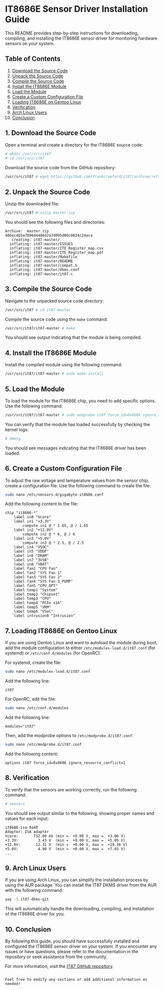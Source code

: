 # IT8686E Sensor Driver Installation Guide

This README provides step-by-step instructions for downloading, compiling, and installing the IT8686E sensor driver for monitoring hardware sensors on your system.

## Table of Contents

1. [Download the Source Code](#download-the-source-code)
2. [Unpack the Source Code](#unpack-the-source-code)
3. [Compile the Source Code](#compile-the-source-code)
4. [Install the IT8686E Module](#install-the-it8686e-module)
5. [Load the Module](#load-the-module)
6. [Create a Custom Configuration File](#create-a-custom-configuration-file)
7. [Loading IT8686E on Gentoo Linux](#loading-it8686e-on-gentoo-linux)
8. [Verification](#verification)
9. [Arch Linux Users](#arch-linux-users)
10. [Conclusion](#conclusion)

## 1. Download the Source Code

Open a terminal and create a directory for the IT8686E source code:

```bash
# mkdir /usr/src/it87
# cd /usr/src/it87
```

Download the source code from the GitHub repository:

```bash
/usr/src/it87 # wget https://github.com/frankcrawford/it87/archive/refs/heads/master.zip
```

## 2. Unpack the Source Code

Unzip the downloaded file:

```bash
/usr/src/it87 # unzip master.zip
```

You should see the following files and directories:

```
Archive:  master.zip
40bec4b5a7896d4406d2a7d095d06c0624c24aca
   creating: it87-master/
  inflating: it87-master/ISSUES
  inflating: it87-master/ITE_Register_map.csv
  inflating: it87-master/ITE_Register_map.pdf
  inflating: it87-master/Makefile
  inflating: it87-master/README
  inflating: it87-master/compat.h
  inflating: it87-master/dkms.conf
  inflating: it87-master/it87.c
```

## 3. Compile the Source Code

Navigate to the unpacked source code directory:

```bash
/usr/src/it87 # cd it87-master
```

Compile the source code using the `make` command:

```bash
/usr/src/it87/it87-master # make
```

You should see output indicating that the module is being compiled.

## 4. Install the IT8686E Module

Install the compiled module using the following command:

```bash
/usr/src/it87/it87-master # sudo make install
```

## 5. Load the Module

To load the module for the IT8686E chip, you need to add specific options. Use the following command:

```bash
/usr/src/it87/it87-master # sudo modprobe it87 force_id=0x8686 ignore_resource_conflict=1
```

You can verify that the module has loaded successfully by checking the kernel logs:

```bash
# dmesg
```

You should see messages indicating that the IT8686E driver has been loaded.

## 6. Create a Custom Configuration File

To adjust the raw voltage and temperature values from the sensor chip, create a configuration file. Use the following command to create the file:

```bash
sudo nano /etc/sensors.d/gigabyte-it8686.conf
```

Add the following content to the file:

```plaintext
chip "it8686-*"
    label in0 "Vcore"
    label in1 "+3.3V"
        compute in1 @ * 1.65, @ / 1.65
    label in2 "+12.0V"
        compute in2 @ * 6, @ / 6
    label in3 "+5.0V"
        compute in3 @ * 2.5, @ / 2.5
    label in4 "VSOC"
    label in5 "VDDP"
    label in6 "DRAM"
    label in7 "3VSB"
    label in8 "VBAT"
    label fan1 "CPU Fan"
    label fan2 "SYS Fan 1"
    label fan3 "SYS Fan 2"
    label fan4 "SYS Fan 3_PUMP"
    label fan5 "CPU_OPT"
    label temp1 "System"
    label temp2 "Chipset"
    label temp3 "CPU"
    label temp4 "PCIe x16"
    label temp5 "VRM"
    label temp6 "VSoC"
    label intrusion0 "Intrusion"
```

## 7. Loading IT8686E on Gentoo Linux

If you are using Gentoo Linux and want to autoload the module during boot, add the module configuration to either `/etc/modules-load.d/it87.conf` (for systemd) or `/etc/conf.d/modules` (for OpenRC).

For systemd, create the file:

```bash
sudo nano /etc/modules-load.d/it87.conf
```

Add the following line:

```plaintext
it87
```

For OpenRC, edit the file:

```bash
sudo nano /etc/conf.d/modules
```

Add the following line:

```plaintext
modules="it87"
```

Then, add the modprobe options to `/etc/modprobe.d/it87.conf`:

```bash
sudo nano /etc/modprobe.d/it87.conf
```

Add the following content:

```plaintext
options it87 force_id=0x8686 ignore_resource_conflict=1
```

## 8. Verification

To verify that the sensors are working correctly, run the following command:

```bash
# sensors
```

You should see output similar to the following, showing proper names and values for each input:

```
it8686-isa-0a40
Adapter: ISA adapter
Vcore:       732.00 mV (min =  +0.00 V, max =  +3.06 V)
+3.3V:         3.43 V  (min =  +0.00 V, max =  +5.05 V)
+12.0V:       12.31 V  (min =  +0.00 V, max =  +18.36 V)
+5.0V:         4.98 V  (min =  +0.00 V, max =  +7.65 V)
...
```

## 9. Arch Linux Users

If you are using Arch Linux, you can simplify the installation process by using the AUR package. You can install the IT87 DKMS driver from the AUR with the following command:

```bash
yay -S it87-dkms-git
```

This will automatically handle the downloading, compiling, and installation of the IT8686E driver for you.

## 10. Conclusion

By following this guide, you should have successfully installed and configured the IT8686E sensor driver on your system. If you encounter any issues or have questions, please refer to the documentation in the repository or seek assistance from the community.

For more information, visit the [IT87 GitHub repository](https://github.com/frankcrawford/it87).

```

Feel free to modify any sections or add additional information as needed!
